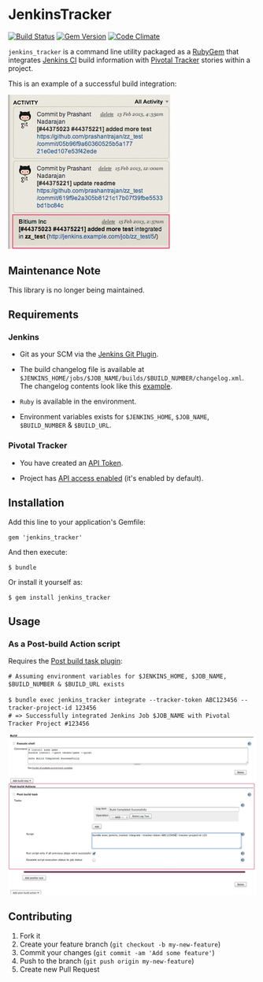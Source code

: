 # JenkinsTracker

[![Build Status](https://travis-ci.org/bitium/jenkins_tracker.png?branch=master)](https://travis-ci.org/bitium/jenkins_tracker)
[![Gem Version](https://badge.fury.io/rb/jenkins_tracker.png)](http://badge.fury.io/rb/jenkins_tracker)
[![Code Climate](https://codeclimate.com/github/bitium/jenkins_tracker.png)](https://codeclimate.com/github/bitium/jenkins_tracker)

`jenkins_tracker` is a command line utility packaged as a [RubyGem](https://rubygems.org/gems/jenkins_tracker) that
integrates [Jenkins CI](http://jenkins-ci.org/) build information with [Pivotal Tracker](https://www.pivotaltracker.com) stories within a project.

This is an example of a successful build integration:

![Jenkins Post Build Action Screenshot](https://raw.githubusercontent.com/prashantrajan/static_assets/master/jenkins_tracker/images/tracker_comment_2.jpg)


## Maintenance Note

This library is no longer being maintained.


## Requirements

### Jenkins

* Git as your SCM via the [Jenkins Git Plugin](https://wiki.jenkins-ci.org/display/JENKINS/Git+Plugin).

* The build changelog file is available at `$JENKINS_HOME/jobs/$JOB_NAME/builds/$BUILD_NUMBER/changelog.xml`.
  The changelog contents look like this [example](https://github.com/bitium/jenkins_tracker/blob/master/spec/fixtures/git_changelog.txt).

* `Ruby` is available in the environment.

* Environment variables exists for `$JENKINS_HOME`, `$JOB_NAME`, `$BUILD_NUMBER` & `$BUILD_URL`.

### Pivotal Tracker

* You have created an [API Token](https://www.pivotaltracker.com/profile).

* Project has [API access enabled](https://www.pivotaltracker.com/help/api) (it's enabled by default).


## Installation

Add this line to your application's Gemfile:

    gem 'jenkins_tracker'

And then execute:

    $ bundle

Or install it yourself as:

    $ gem install jenkins_tracker


## Usage

### As a Post-build Action script

Requires the [Post build task plugin](http://wiki.hudson-ci.org/display/HUDSON/Post+build+task):

```
# Assuming environment variables for $JENKINS_HOME, $JOB_NAME, $BUILD_NUMBER & $BUILD_URL exists

$ bundle exec jenkins_tracker integrate --tracker-token ABC123456 --tracker-project-id 123456
# => Successfully integrated Jenkins Job $JOB_NAME with Pivotal Tracker Project #123456
```
    
![Jenkins Post Build Action Screenshot](https://raw.githubusercontent.com/prashantrajan/static_assets/master/jenkins_tracker/images/jenkins_post_build_action_2.jpg)


## Contributing

1. Fork it
2. Create your feature branch (`git checkout -b my-new-feature`)
3. Commit your changes (`git commit -am 'Add some feature'`)
4. Push to the branch (`git push origin my-new-feature`)
5. Create new Pull Request
